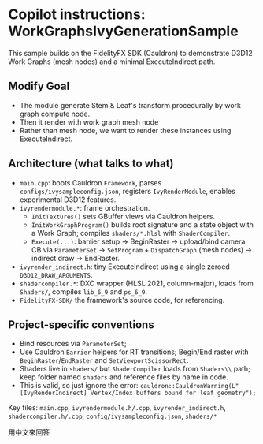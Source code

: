 # Copilot instructions: WorkGraphsIvyGenerationSample

This sample builds on the FidelityFX SDK (Cauldron) to demonstrate D3D12 Work Graphs (mesh nodes) and a minimal ExecuteIndirect path.

## Modify Goal

- The module generate Stem & Leaf's transform procedurally by work graph compute node.
- Then it render with work graph mesh node
- Rather than mesh node, we want to render these instances using ExecuteIndirect.

## Architecture (what talks to what)
- `main.cpp`: boots Cauldron `Framework`, parses `configs/ivysampleconfig.json`, registers `IvyRenderModule`, enables experimental D3D12 features.
- `ivyrendermodule.*`: frame orchestration.
  - `InitTextures()` sets GBuffer views via Cauldron helpers.
  - `InitWorkGraphProgram()` builds root signature and a state object with a Work Graph; compiles `shaders/*.hlsl` with `ShaderCompiler`.
  - `Execute(...)`: barrier setup → BeginRaster → upload/bind camera CB via `ParameterSet` → `SetProgram` + `DispatchGraph` (mesh nodes) → indirect draw → EndRaster.
- `ivyrender_indirect.h`: tiny ExecuteIndirect using a single zeroed `D3D12_DRAW_ARGUMENTS`.
- `shadercompiler.*`: DXC wrapper (HLSL 2021, column-major), loads from `Shaders/`, compiles `lib_6_9` and `ps_6_9`.
- `FidelityFX-SDK/` the framework's source code, for referencing.

## Project-specific conventions
- Bind resources via `ParameterSet`;
- Use Cauldron `Barrier` helpers for RT transitions; Begin/End raster with `BeginRaster`/`EndRaster` and `SetViewportScissorRect`.
- Shaders live in `shaders/` but `ShaderCompiler` loads from `Shaders\\` path; keep folder named `shaders` and reference files by name in code.
- This is valid, so just ignore the error: `cauldron::CauldronWarning(L"[IvyRenderIndirect] Vertex/Index buffers bound for leaf geometry");`

Key files: `main.cpp`, `ivyrendermodule.h/.cpp`, `ivyrender_indirect.h`, `shadercompiler.h/.cpp`, `config/ivysampleconfig.json`, `shaders/*`

用中文來回答